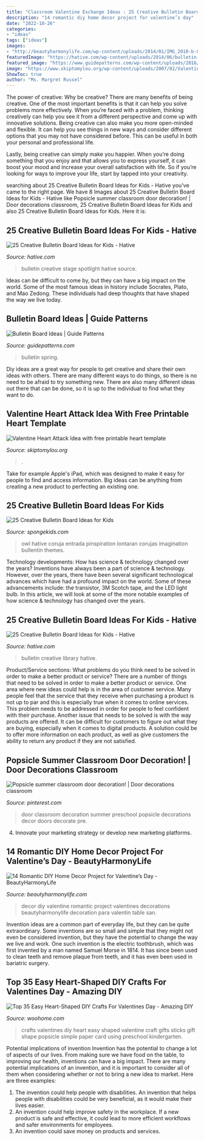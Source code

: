 ```yaml
---
title: "Classroom Valentine Exchange Ideas : 25 Creative Bulletin Board Ideas For Kids"
description: "14 romantic diy home decor project for valentine’s day"
date: "2022-10-26"
categories:
- "ideas"
tags: ["ideas"]
images:
- "http://beautyharmonylife.com/wp-content/uploads/2014/01/IMG_2010-b-800x1200.jpg"
featuredImage: "https://hative.com/wp-content/uploads/2014/06/bulletin-board-ideas/4-spotlight-work-on-stage-bulletin-board.jpg"
featured_image: "https://www.guidepatterns.com/wp-content/uploads/2016/12/Spring-Bulletin-Board-Ideas.jpg"
image: "https://www.skiptomylou.org/wp-content/uploads/2007/02/Valentine-heart-attack.jpg"
ShowToc: true
author: "Ms. Margret Russel"
---
```



The power of creative: Why be creative?
There are many benefits of being creative. One of the most important benefits is that it can help you solve problems more effectively. When you’re faced with a problem, thinking creatively can help you see it from a different perspective and come up with innovative solutions.
Being creative can also make you more open-minded and flexible. It can help you see things in new ways and consider different options that you may not have considered before. This can be useful in both your personal and professional life.

Lastly, being creative can simply make you happier. When you’re doing something that you enjoy and that allows you to express yourself, it can boost your mood and increase your overall satisfaction with life. So if you’re looking for ways to improve your life, start by tapped into your creativity.

	

		
searching about 25 Creative Bulletin Board Ideas for Kids - Hative you've came to the right page. We have 8 Images about 25 Creative Bulletin Board Ideas for Kids - Hative like Popsicle summer classroom door decoration! | Door decorations classroom, 25 Creative Bulletin Board Ideas for Kids and also 25 Creative Bulletin Board Ideas for Kids. Here it is:
		
    
## 25 Creative Bulletin Board Ideas For Kids - Hative

<img loading=lazy src="https://hative.com/wp-content/uploads/2014/06/bulletin-board-ideas/4-spotlight-work-on-stage-bulletin-board.jpg" onerror="this.onerror=null;this.src='https://tse3.mm.bing.net/th?id=OIP.7aRDDQnXYg7L06z1Mz7hbAHaJ3&amp;pid=15.1';" alt="25 Creative Bulletin Board Ideas for Kids - Hative">

_Source: hative.com_

>bulletin creative stage spotlight hative source. 

	

Ideas can be difficult to come by, but they can have a big impact on the world. Some of the most famous ideas in history include Socrates, Plato, and Mao Zedong. These individuals had deep thoughts that have shaped the way we live today.

    
## Bulletin Board Ideas | Guide Patterns

<img loading=lazy src="https://www.guidepatterns.com/wp-content/uploads/2016/12/Spring-Bulletin-Board-Ideas.jpg" onerror="this.onerror=null;this.src='https://tse2.mm.bing.net/th?id=OIP.NMIZ0m1iZfvrznhYkY0wngHaFj&amp;pid=15.1';" alt="Bulletin Board Ideas | Guide Patterns">

_Source: guidepatterns.com_

>bulletin spring. 

	

Diy ideas are a great way for people to get creative and share their own ideas with others. There are many different ways to do things, so there is no need to be afraid to try something new. There are also many different ideas out there that can be done, so it is up to the individual to find what they want to do.

    
## Valentine Heart Attack Idea With Free Printable Heart Template

<img loading=lazy src="https://www.skiptomylou.org/wp-content/uploads/2007/02/Valentine-heart-attack.jpg" onerror="this.onerror=null;this.src='https://tse2.mm.bing.net/th?id=OIP.12jN9S3rNf2uE4tN56aV9AHaKD&amp;pid=15.1';" alt="Valentine Heart Attack Idea with free printable heart template">

_Source: skiptomylou.org_

>. 

	

Take for example Apple's iPad, which was designed to make it easy for people to find and access information. Big ideas can be anything from creating a new product to perfecting an existing one.

    
## 25 Creative Bulletin Board Ideas For Kids

<img loading=lazy src="https://spongekids.com/wp-content/uploads/2014/06/bulletin-board-ideas/23-owl-library-bulletin-board.jpg" onerror="this.onerror=null;this.src='https://tse2.mm.bing.net/th?id=OIP.M9SlDe-S2bWi0BWbTy1sswHaJ4&amp;pid=15.1';" alt="25 Creative Bulletin Board Ideas for Kids">

_Source: spongekids.com_

>owl hative coruja entrada pinspiration lontaran corujas imagination bullentin themes. 

	

Technology developments: How has science & technology changed over the years?
Inventions have always been a part of science & technology. However, over the years, there have been several significant technological advances which have had a profound impact on the world. Some of these advancements include: the transistor, 3M Scotch tape, and the LED light bulb. In this article, we will look at some of the more notable examples of how science & technology has changed over the years.

    
## 25 Creative Bulletin Board Ideas For Kids - Hative

<img loading=lazy src="https://hative.com/wp-content/uploads/2014/06/bulletin-board-ideas/5-library-bulletin-board.jpg" onerror="this.onerror=null;this.src='https://tse4.mm.bing.net/th?id=OIP.g4sZahxOtYEPWeGXYuaL0gHaFj&amp;pid=15.1';" alt="25 Creative Bulletin Board Ideas for Kids - Hative">

_Source: hative.com_

>bulletin creative library hative. 

	

Product/Service sections: What problems do you think need to be solved in order to make a better product or service?
There are a number of things that need to be solved in order to make a better product or service. One area where new ideas could help is in the area of customer service. Many people feel that the service that they receive when purchasing a product is not up to par and this is especially true when it comes to online services. This problem needs to be addressed in order for people to feel confident with their purchase. Another issue that needs to be solved is with the way products are offered. It can be difficult for customers to figure out what they are buying, especially when it comes to digital products. A solution could be to offer more information on each product, as well as give customers the ability to return any product if they are not satisfied.

    
## Popsicle Summer Classroom Door Decoration! | Door Decorations Classroom

<img loading=lazy src="https://i.pinimg.com/736x/28/ed/e6/28ede6ce361c7db24edc9ebe4378acc0.jpg" onerror="this.onerror=null;this.src='https://tse1.mm.bing.net/th?id=OIP.ZHgoVtpRD_ga00y5uMXrGwHaJ3&amp;pid=15.1';" alt="Popsicle summer classroom door decoration! | Door decorations classroom">

_Source: pinterest.com_

>door classroom decoration summer preschool popsicle decorations decor doors decorate pre. 

	

4. Innovate your marketing strategy or develop new marketing platforms.

    
## 14 Romantic DIY Home Decor Project For Valentine’s Day - BeautyHarmonyLife

<img loading=lazy src="http://beautyharmonylife.com/wp-content/uploads/2014/01/IMG_2010-b-800x1200.jpg" onerror="this.onerror=null;this.src='https://tse4.mm.bing.net/th?id=OIP.HB45oKSxRflUs_nmZKVJuQHaLH&amp;pid=15.1';" alt="14 Romantic DIY Home Decor Project for Valentine’s Day - BeautyHarmonyLife">

_Source: beautyharmonylife.com_

>decor diy valentine romantic project valentines decorations beautyharmonylife decoration para valentin table san. 

	

Invention ideas are a common part of everyday life, but they can be quite extraordinary. Some inventions are so small and simple that they might not even be considered invention, but they have the potential to change the way we live and work. One such invention is the electric toothbrush, which was first invented by a man named Samuel Morse in 1814. It has since been used to clean teeth and remove plaque from teeth, and it has even been used in bariatric surgery.

    
## Top 35 Easy Heart-Shaped DIY Crafts For Valentines Day - Amazing DIY

<img loading=lazy src="http://www.woohome.com/wp-content/uploads/2014/01/valentines-day-crafts-34.jpg" onerror="this.onerror=null;this.src='https://tse2.mm.bing.net/th?id=OIP.rIze0y4F53YsscYrlft5HgHaLH&amp;pid=15.1';" alt="Top 35 Easy Heart-Shaped DIY Crafts For Valentines Day - Amazing DIY">

_Source: woohome.com_

>crafts valentines diy heart easy shaped valentine craft gifts sticks gift shape popsicle simple paper card using preschool kindergarten. 

	

Potential implications of invention
Invention has the potential to change a lot of aspects of our lives. From making sure we have food on the table, to improving our health, inventions can have a big impact. There are many potential implications of an invention, and it is important to consider all of them when considering whether or not to bring a new idea to market. Here are three examples: 
1. The invention could help people with disabilities. An invention that helps people with disabilities could be very beneficial, as it would make their lives easier. 
2. An invention could help improve safety in the workplace. If a new product is safe and effective, it could lead to more efficient workflows and safer environments for employees. 
3. An invention could save money on products and services.


